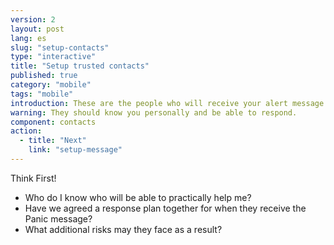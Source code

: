 ```yaml
---
version: 2
layout: post
lang: es
slug: "setup-contacts"
type: "interactive"
title: "Setup trusted contacts"
published: true
category: "mobile"
tags: "mobile"
introduction: These are the people who will receive your alert message.
warning: They should know you personally and be able to respond.
component: contacts
action:
  - title: "Next"
    link: "setup-message"
---
```


Think First! 

 - Who do I know who will be able to practically help me? 
 - Have we agreed a response plan together for when they receive the Panic message? 
 - What additional risks may they face as a result?